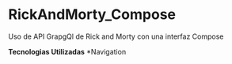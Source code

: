 # RickAndMorty_Compose
Uso de API GrapgQl de Rick and Morty con una interfaz Compose

**Tecnologias Utilizadas**
*Navigation
